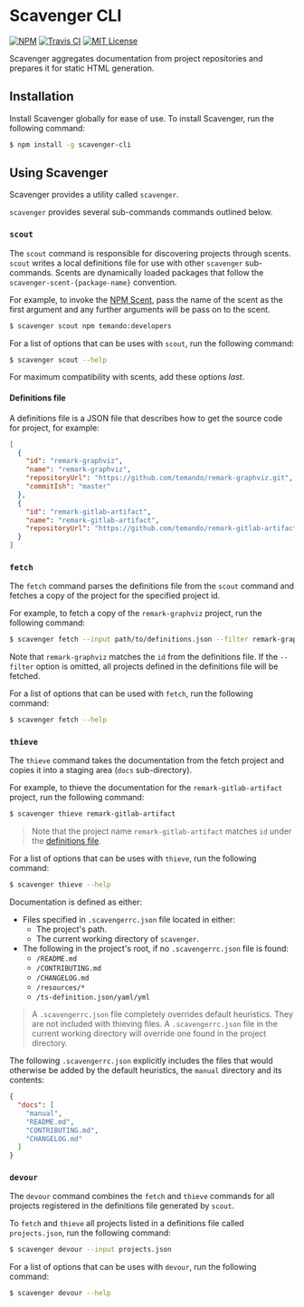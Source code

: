# Scavenger CLI

[![NPM](https://img.shields.io/npm/v/scavenger-cli.svg)](https://npmjs.org/packages/scavenger-cli/)
[![Travis CI](https://img.shields.io/travis/temando/scavenger-cli.svg)](https://travis-ci.org/temando/scavenger-cli)
[![MIT License](https://img.shields.io/github/license/temando/scavenger-cli.svg)](https://en.wikipedia.org/wiki/MIT_License)

Scavenger aggregates documentation from project repositories and prepares it for static HTML generation.

## Installation

Install Scavenger globally for ease of use. To install Scavenger, run the following command:

```sh
$ npm install -g scavenger-cli
```

## Using Scavenger

Scavenger provides a utility called `scavenger`.

`scavenger` provides several sub-commands commands outlined below.

### `scout`

The `scout` command is responsible for discovering projects through scents. `scout` writes a local definitions file for use with other `scavenger` sub-commands. Scents are dynamically loaded packages that follow the `scavenger-scent-{package-name}` convention.

For example, to invoke the [NPM Scent](https://github.com/temando/scavenger-scent-npm/), pass the name of the scent as the first argument and any further arguments will be pass on to the scent.

```sh
$ scavenger scout npm temando:developers
```

For a list of options that can be uses with `scout`, run the following command:

```sh
$ scavenger scout --help
```

For maximum compatibility with scents, add these options _last_.

#### Definitions file

A definitions file is a JSON file that describes how to get the source code for project, for example:

```json
[
  {
    "id": "remark-graphviz",
    "name": "remark-graphviz",
    "repositoryUrl": "https://github.com/temando/remark-graphviz.git",
    "commitIsh": "master"
  },
  {
    "id": "remark-gitlab-artifact",
    "name": "remark-gitlab-artifact",
    "repositoryUrl": "https://github.com/temando/remark-gitlab-artifact.git"
  }
]
```

### `fetch`

The `fetch` command parses the definitions file from the `scout` command and fetches a copy of the project for the specified project id.

For example, to fetch a copy of the `remark-graphviz` project, run the following command:

```sh
$ scavenger fetch --input path/to/definitions.json --filter remark-graphviz
```

Note that `remark-graphviz` matches the `id` from the definitions file. If the `--filter` option is omitted, all projects defined in the definitions file will be fetched.

For a list of options that can be used with `fetch`, run the following command:

```sh
$ scavenger fetch --help
```

### `thieve`

The `thieve` command takes the documentation from the fetch project and copies it into a staging area (`docs` sub-directory).

For example, to thieve the documentation for the `remark-gitlab-artifact` project, run the following command:

```sh
$ scavenger thieve remark-gitlab-artifact
```

> Note that the project name `remark-gitlab-artifact` matches `id` under the [definitions file](#definitions-file).

For a list of options that can be uses with `thieve`, run the following command:

```sh
$ scavenger thieve --help
```

Documentation is defined as either:

- Files specified in `.scavengerrc.json` file located in either:
    - The project's path.
    - The current working directory of `scavenger`.
- The following in the project's root, if no `.scavengerrc.json` file is found:
    - `/README.md`
    - `/CONTRIBUTING.md`
    - `/CHANGELOG.md`
    - `/resources/*`
    - `/ts-definition.json/yaml/yml`

> A `.scavengerrc.json` file completely overrides default heuristics. They are not included with thieving files.
> A `.scavengerrc.json` file in the current working directory will override one found in the project directory.

The following `.scavengerrc.json` explicitly includes the files that would otherwise be added by the default heuristics, the `manual` directory and its contents:

```json
{
  "docs": [
    "manual",
    "README.md",
    "CONTRIBUTING.md",
    "CHANGELOG.md"
  ]
}
```

### `devour`

The `devour` command combines the `fetch` and `thieve` commands for all projects registered in the definitions file generated by `scout`.

To `fetch` and `thieve` all projects listed in a definitions file called `projects.json`, run the following command:

```sh
$ scavenger devour --input projects.json
```

For a list of options that can be uses with `devour`, run the following command:

```sh
$ scavenger devour --help
```
